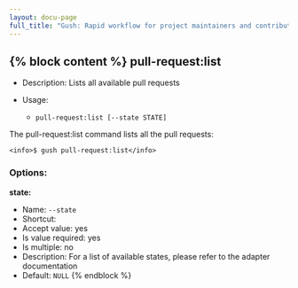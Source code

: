 ```yaml
---
layout: docu-page
full_title: "Gush: Rapid workflow for project maintainers and contributors"
---
```

{% block content %}
pull-request:list
-----------------

* Description: Lists all available pull requests
* Usage:

  * `pull-request:list [--state STATE]`

The <info>pull-request:list</info> command lists all the pull requests:

    <info>$ gush pull-request:list</info>


### Options:

**state:**

* Name: `--state`
* Shortcut: <none>
* Accept value: yes
* Is value required: yes
* Is multiple: no
* Description: For a list of available states, please refer to the adapter documentation
* Default: `NULL`
{% endblock %}